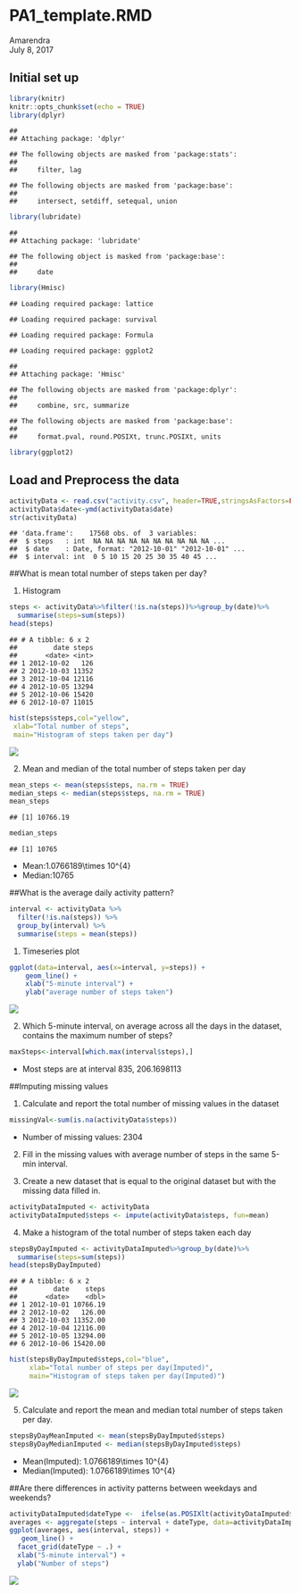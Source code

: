 # PA1_template.RMD
Amarendra  
July 8, 2017  
## Initial set up

```r
library(knitr)
knitr::opts_chunk$set(echo = TRUE)
library(dplyr)
```

```
## 
## Attaching package: 'dplyr'
```

```
## The following objects are masked from 'package:stats':
## 
##     filter, lag
```

```
## The following objects are masked from 'package:base':
## 
##     intersect, setdiff, setequal, union
```

```r
library(lubridate)
```

```
## 
## Attaching package: 'lubridate'
```

```
## The following object is masked from 'package:base':
## 
##     date
```

```r
library(Hmisc)
```

```
## Loading required package: lattice
```

```
## Loading required package: survival
```

```
## Loading required package: Formula
```

```
## Loading required package: ggplot2
```

```
## 
## Attaching package: 'Hmisc'
```

```
## The following objects are masked from 'package:dplyr':
## 
##     combine, src, summarize
```

```
## The following objects are masked from 'package:base':
## 
##     format.pval, round.POSIXt, trunc.POSIXt, units
```

```r
library(ggplot2)
```

## Load and Preprocess the data 

```r
activityData <- read.csv("activity.csv", header=TRUE,stringsAsFactors=FALSE)
activityData$date<-ymd(activityData$date)
str(activityData)
```

```
## 'data.frame':	17568 obs. of  3 variables:
##  $ steps   : int  NA NA NA NA NA NA NA NA NA NA ...
##  $ date    : Date, format: "2012-10-01" "2012-10-01" ...
##  $ interval: int  0 5 10 15 20 25 30 35 40 45 ...
```

##What is mean total number of steps taken per day?
1. Histogram

```r
steps <- activityData%>%filter(!is.na(steps))%>%group_by(date)%>%
  summarise(steps=sum(steps))
head(steps)
```

```
## # A tibble: 6 x 2
##         date steps
##       <date> <int>
## 1 2012-10-02   126
## 2 2012-10-03 11352
## 3 2012-10-04 12116
## 4 2012-10-05 13294
## 5 2012-10-06 15420
## 6 2012-10-07 11015
```

```r
hist(steps$steps,col="yellow",
 xlab="Total number of steps",
 main="Histogram of steps taken per day")
```

![](PA1_template_files/figure-html/unnamed-chunk-3-1.png)<!-- -->

2. Mean and median of the total number of steps taken per day

```r
mean_steps <- mean(steps$steps, na.rm = TRUE)
median_steps <- median(steps$steps, na.rm = TRUE)
mean_steps
```

```
## [1] 10766.19
```

```r
median_steps
```

```
## [1] 10765
```
* Mean:1.0766189\times 10^{4}
* Median:10765

##What is the average daily activity pattern?

```r
interval <- activityData %>%
  filter(!is.na(steps)) %>%
  group_by(interval) %>%
  summarise(steps = mean(steps))
```

1. Timeseries plot

```r
ggplot(data=interval, aes(x=interval, y=steps)) +
    geom_line() +
    xlab("5-minute interval") +
    ylab("average number of steps taken") 
```

![](PA1_template_files/figure-html/unnamed-chunk-6-1.png)<!-- -->

2. Which 5-minute interval, on average across all the days in the dataset, contains the maximum number of steps?

```r
maxSteps<-interval[which.max(interval$steps),]
```
* Most steps are at interval 835, 206.1698113

##Imputing missing values
1. Calculate and report the total number of missing values in the dataset

```r
missingVal<-sum(is.na(activityData$steps))
```
* Number of missing values: 2304

2. Fill in the missing values with average number of steps in the same 5-min interval.

3. Create a new dataset that is equal to the original dataset but with the missing data filled in.

```r
activityDataImputed <- activityData
activityDataImputed$steps <- impute(activityData$steps, fun=mean)
```
4. Make a histogram of the total number of steps taken each day

```r
stepsByDayImputed <- activityDataImputed%>%group_by(date)%>%
  summarise(steps=sum(steps))
head(stepsByDayImputed)
```

```
## # A tibble: 6 x 2
##         date    steps
##       <date>    <dbl>
## 1 2012-10-01 10766.19
## 2 2012-10-02   126.00
## 3 2012-10-03 11352.00
## 4 2012-10-04 12116.00
## 5 2012-10-05 13294.00
## 6 2012-10-06 15420.00
```

```r
hist(stepsByDayImputed$steps,col="blue",
     xlab="Total number of steps per day(Imputed)",
     main="Histogram of steps taken per day(Imputed)")
```

![](PA1_template_files/figure-html/unnamed-chunk-10-1.png)<!-- -->

5. Calculate and report the mean and median total number of steps taken per day.

```r
stepsByDayMeanImputed <- mean(stepsByDayImputed$steps)
stepsByDayMedianImputed <- median(stepsByDayImputed$steps)
```
* Mean(Imputed): 1.0766189\times 10^{4}
* Median(Imputed): 1.0766189\times 10^{4}

##Are there differences in activity patterns between weekdays and weekends?

```r
activityDataImputed$dateType <-  ifelse(as.POSIXlt(activityDataImputed$date)$wday %in% c(0,6), 'weekend', 'weekday')
averages <- aggregate(steps ~ interval + dateType, data=activityDataImputed, mean)
ggplot(averages, aes(interval, steps)) + 
   geom_line() + 
  facet_grid(dateType ~ .) +
  xlab("5-minute interval") + 
  ylab("Number of steps")
```

![](PA1_template_files/figure-html/unnamed-chunk-12-1.png)<!-- -->



